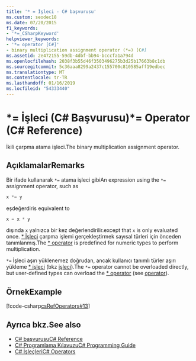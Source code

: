 ```yaml
---
title: '* = İşleci - C# başvurusu'
ms.custom: seodec18
ms.date: 07/20/2015
f1_keywords:
- '*=_CSharpKeyword'
helpviewer_keywords:
- '*= operator [C#]'
- binary multiplication assignment operator (*=) [C#]
ms.assetid: 2e472155-59db-4dbf-bb94-bcccfa1a794d
ms.openlocfilehash: 2038f3b55d46f3503496275b3d25b17663b8c1db
ms.sourcegitcommit: 5c36aaa8299a2437c155700c810585aff19edbec
ms.translationtype: MT
ms.contentlocale: tr-TR
ms.lasthandoff: 01/16/2019
ms.locfileid: "54333440"
---
```

# <a name="-operator-c-reference"></a><span data-ttu-id="c84c9-102">\*= İşleci (C# Başvurusu)</span><span class="sxs-lookup"><span data-stu-id="c84c9-102">\*= Operator (C# Reference)</span></span>

<span data-ttu-id="c84c9-103">İkili çarpma atama işleci.</span><span class="sxs-lookup"><span data-stu-id="c84c9-103">The binary multiplication assignment operator.</span></span>

## <a name="remarks"></a><span data-ttu-id="c84c9-104">Açıklamalar</span><span class="sxs-lookup"><span data-stu-id="c84c9-104">Remarks</span></span>

<span data-ttu-id="c84c9-105">Bir ifade kullanarak `*=` atama işleci gibi</span><span class="sxs-lookup"><span data-stu-id="c84c9-105">An expression using the `*=` assignment operator, such as</span></span>

```csharp
x *= y
```

<span data-ttu-id="c84c9-106">eşdeğerdir</span><span class="sxs-lookup"><span data-stu-id="c84c9-106">is equivalent to</span></span>

```csharp
x = x * y
```

<span data-ttu-id="c84c9-107">dışında `x` yalnızca bir kez değerlendirilir.</span><span class="sxs-lookup"><span data-stu-id="c84c9-107">except that `x` is only evaluated once.</span></span> <span data-ttu-id="c84c9-108">[ \* İşleci](multiplication-operator.md) çarpma işlemi gerçekleştirmek sayısal türleri için önceden tanımlanmış.</span><span class="sxs-lookup"><span data-stu-id="c84c9-108">The [\* operator](multiplication-operator.md) is predefined for numeric types to perform multiplication.</span></span>

<span data-ttu-id="c84c9-109">`*=` İşleci aşırı yüklenemez doğrudan, ancak kullanıcı tanımlı türler aşırı yükleme [ \* işleci](multiplication-operator.md) (bkz [işleci](../keywords/operator.md)).</span><span class="sxs-lookup"><span data-stu-id="c84c9-109">The `*=` operator cannot be overloaded directly, but user-defined types can overload the [\* operator](multiplication-operator.md) (see [operator](../keywords/operator.md)).</span></span>

## <a name="example"></a><span data-ttu-id="c84c9-110">Örnek</span><span class="sxs-lookup"><span data-stu-id="c84c9-110">Example</span></span>

[!code-csharp[csRefOperators#13](~/samples/snippets/csharp/VS_Snippets_VBCSharp/csrefOperators/CS/csrefOperators.cs#13)]

## <a name="see-also"></a><span data-ttu-id="c84c9-111">Ayrıca bkz.</span><span class="sxs-lookup"><span data-stu-id="c84c9-111">See also</span></span>

- [<span data-ttu-id="c84c9-112">C# başvurusu</span><span class="sxs-lookup"><span data-stu-id="c84c9-112">C# Reference</span></span>](../index.md)
- [<span data-ttu-id="c84c9-113">C# Programlama Kılavuzu</span><span class="sxs-lookup"><span data-stu-id="c84c9-113">C# Programming Guide</span></span>](../../programming-guide/index.md)
- [<span data-ttu-id="c84c9-114">C# İşleçleri</span><span class="sxs-lookup"><span data-stu-id="c84c9-114">C# Operators</span></span>](index.md)
